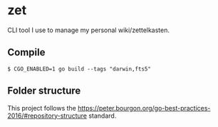 # zet

CLI tool I use to manage my personal wiki/zettelkasten.

## Compile
    $ CGO_ENABLED=1 go build --tags "darwin,fts5"

## Folder structure

This project follows the https://peter.bourgon.org/go-best-practices-2016/#repository-structure standard.
